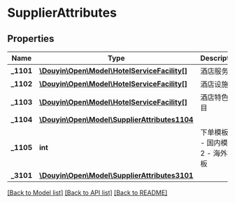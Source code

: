 # SupplierAttributes

## Properties
Name | Type | Description | Notes
------------ | ------------- | ------------- | -------------
**_1101** | [**\Douyin\Open\Model\HotelServiceFacility[]**](HotelServiceFacility.md) | 酒店服务 | [optional] 
**_1102** | [**\Douyin\Open\Model\HotelServiceFacility[]**](HotelServiceFacility.md) | 酒店设施 | [optional] 
**_1103** | [**\Douyin\Open\Model\HotelServiceFacility[]**](HotelServiceFacility.md) | 酒店特色项目 | [optional] 
**_1104** | [**\Douyin\Open\Model\SupplierAttributes1104**](SupplierAttributes1104.md) |  | [optional] 
**_1105** | **int** | 下单模板。1 - 国内模板, 2 - 海外模板 | [optional] 
**_3101** | [**\Douyin\Open\Model\SupplierAttributes3101**](SupplierAttributes3101.md) |  | [optional] 

[[Back to Model list]](../../README.md#documentation-for-models) [[Back to API list]](../../README.md#documentation-for-api-endpoints) [[Back to README]](../../README.md)

